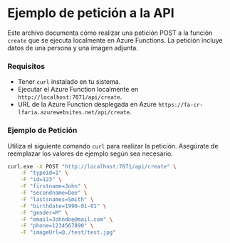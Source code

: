 # Ejemplo de petición a la API

Este archivo documenta cómo realizar una petición POST a la función `create` que se ejecuta localmente en Azure Functions. La petición incluye datos de una persona y una imagen adjunta.

### Requisitos
- Tener `curl` instalado en tu sistema.
- Ejecutar el Azure Function localmente en `http://localhost:7071/api/create`.
- URL de la Azure Function desplegada en Azure `https://fa-cr-lfaria.azurewebsites.net/api/create`.

### Ejemplo de Petición

Utiliza el siguiente comando `curl` para realizar la petición. Asegúrate de reemplazar los valores de ejemplo según sea necesario.

```bash
curl.exe -X POST "http://localhost:7071/api/create" \
    -F "typeid=1" \
    -F "id=123" \
    -F "firstname=John" \
    -F "secondname=Doe" \
    -F "lastsnames=Smith" \
    -F "birthdate=1990-01-01" \
    -F "gender=M" \
    -F "email=Johndoe@mail.com" \
    -F "phone=1234567890" \
    -F "imageUrl=@./test/test.jpg"
```